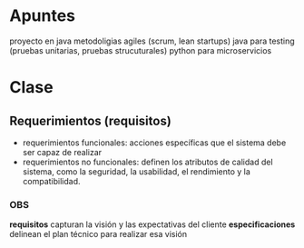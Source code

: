 # Apuntes
proyecto en java
metodoligias agiles (scrum, lean startups)
java para testing (pruebas unitarias, pruebas strucuturales)
python para microservicios
# Clase
## Requerimientos (requisitos)
- requerimientos funcionales: acciones específicas que el sistema debe ser capaz de realizar
- requerimientos no funcionales: definen los atributos de calidad del sistema, como la seguridad, la
usabilidad, el rendimiento y la compatibilidad.
### OBS
**requisitos** capturan la visión y las expectativas del cliente
**especificaciones**  delinean el plan técnico para realizar esa visión

